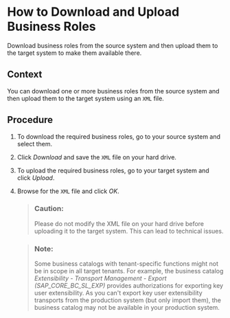 <!-- copye8db8fe416aa424f9f9cb6357577b09d -->

# How to Download and Upload Business Roles

Download business roles from the source system and then upload them to the target system to make them available there.



<a name="copye8db8fe416aa424f9f9cb6357577b09d__HowToDownloadUploadBusinessRoles_context"/>

## Context

You can download one or more business roles from the source system and then upload them to the target system using an `XML` file.



<a name="copye8db8fe416aa424f9f9cb6357577b09d__HowToDownloadUploadBusinessRoles_steps"/>

## Procedure

1.  To download the required business roles, go to your source system and select them.

2.  Click *Download* and save the `XML` file on your hard drive.

3.  To upload the required business roles, go to your target system and click *Upload*.

4.  Browse for the `XML` file and click *OK*.

    > ### Caution:  
    > Please do not modify the XML file on your hard drive before uploading it to the target system. This can lead to technical issues.

    > ### Note:  
    > Some business catalogs with tenant-specific functions might not be in scope in all target tenants. For example, the business catalog *Extensibility - Transport Management - Export \(SAP\_CORE\_BC\_SL\_EXP\)* provides authorizations for exporting key user extensibility. As you can't export key user extensibility transports from the production system \(but only import them\), the business catalog may not be available in your production system.


